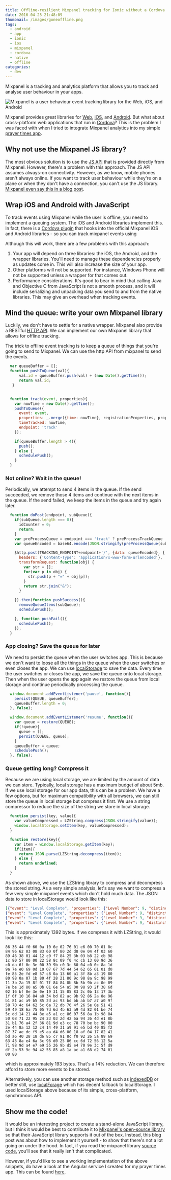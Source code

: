 ```yaml
---
title: Offline-resilient Mixpanel tracking for Ionic without a Cordova plugin
date: 2016-04-25 21:48:09
thumbnail: /images/goneoffline.png
tags:
  - android
  - app
  - ionic
  - ios
  - mixpanel
  - cordova
  - native
  - offline
categories:
  - dev
---
```


Mixpanel is a tracking and analytics platform that allows you to track and analyse user behaviour in your apps.

![Mixpanel is a user behaviour event tracking library for the Web, iOS, and Android](/images/mixpanel.svg)


Mixpanel provides great libraries for [Web](https://mixpanel.com/help/reference/javascript), [iOS](https://mixpanel.com/help/reference/ios), and [Android](https://mixpanel.com/help/reference/android).
But what about cross-platform web applications that run in [Cordova](https://cordova.apache.org/)? This is the problem I was faced with when I tried to integrate Mixpanel analytics into my simple [prayer times app](/dev/ionic-speed-writing-a-prayer-times-smartphone-app-in-a-day/).

## Why not use the Mixpanel JS library?

The most obvious solution is to use the [JS API](https://mixpanel.com/help/reference/javascript) that is provided directly from Mixpanel. However, there's a problem with this approach. The JS API assumes always-on connectivity. However, as we know, mobile phones aren't always online. If you want to track user behaviour while they're on a plane or when they don't have a connection, you can't use the JS library. [Mixpanel even say this in a blog post](https://mixpanel.com/blog/2014/08/18/integrating-mixpanel-with-cordova).
 
## Wrap iOS and Android with JavaScript

To track events using Mixpanel while the user is offline, you need to implement a queuing system. The iOS and Android libraries implement this. In fact, there is a [Cordova plugin](https://github.com/samzilverberg/cordova-mixpanel-plugin) that hooks into the official Mixpanel iOS and Android libraries - so you can track mixpanel events using 
 
Although this will work, there are a few problems with this approach: 

1. Your app will depend on three libraries: the iOS, the Android, and the wrapper libraries. You'll need to manage these dependencies properly as updates come in. This will also increase the size of your app.
2. Other platforms will not be supported. For instance, Windows Phone will not be supported unless a wrapper for that comes out.
3. Performance considerations. It's good to bear in mind that calling Java and Objective C from JavaScript is not a smooth process, and it will include serializing and unpacking data you send to and from the native libraries. This may give an overhead when tracking events.

## Mind the queue: write your own Mixpanel library

Luckily, we don't have to settle for a native wrapper. Mixpanel also provide a RESTful [HTTP API](https://mixpanel.com/help/reference/http#tracking-via-http). We can implement our own Mixpanel library that allows for offline tracking.

The trick to offline event tracking is to keep a queue of things that you're going to send to Mixpanel. We can use the http API from mixpanel to send the events.

```js
  var queueBuffer = [];
  function pushToQueue(val){
      val.id = queueBuffer.push(val) + (new Date().getTime());
      return val.id;
   }


  function track(event, properties){
    var nowTime = new Date().getTime();
    pushToQueue({
      event: event,
      properties: _.merge({time: nowTime}, registrationProperties, properties || {}),
      timeTracked: nowTime,
      endpoint: 'track'
    });

    if(queueBuffer.length > 4){
      push();
    } else {
      schedulePush();
    }
  }
```

### Not online? Wait in the queue!

Periodically, we attempt to send 4 items in the queue. If the send succeeded, we remove those 4 items and continue with the next items in the queue. If the send failed, we keep the items in the queue and try again later.

```js
  function doPost(endpoint, subQueue){
    if(subQueue.length === 0){
      idCounter = 0;
      return;
    }
    var preProcessQueue = endpoint === 'track' ? preProcessTrackQueue : preProcessEngageQueue;
    var queueEncoded = base64.encode(JSON.stringify(preProcessQueue(subQueue)));

    $http.post(TRACKING_ENDPOINT+endpoint+'/', {data: queueEncoded}, {
      headers: {'Content-Type': 'application/x-www-form-urlencoded'},
      transformRequest: function(obj) {
        var str = [];
        for(var p in obj) {
          str.push(p + "=" + obj[p]);
        }
        return str.join("&");
      }

    }).then(function pushSuccess(){
      removeQueueItems(subQueue);
      schedulePush();

    }, function pushFail(){
      schedulePush();
    });
  }

```

### App closing? Save the queue for later

We need to persist the queue when the user switches app. This is because we don't want to loose all the things in the queue when the user switches or even closes the app. We can use [localStorage](https://developer.mozilla.org/en/docs/Web/API/Window/localStorage) to save the data. Every time the user switches or closes the app, we save the queue onto local storage. Then when the user opens the app again we restore the queue from local storage and continue periodically processing the queue.

```js
  window.document.addEventListener('pause', function(){
    persist(QUEUE, queueBuffer);
    queueBuffer.length = 0;
  }, false);

  window.document.addEventListener('resume', function(){
    var queue = restore(QUEUE);
    if(!queue){
      queue = [];
      persist(QUEUE, queue);
    }
    queueBuffer = queue;
    schedulePush();
  }, false);
```

### Queue getting long? Compress it

Because we are using local storage, we are limited by the amount of data we can store. Typically, local storage has a maximum budget of about 5mb. If we use local storage for our app data, this can be a problem. We have a few options, but for maximum compatibility with all browsers, we can still store the queue in local storage but compress it first. We use a string compressor to reduce the size of the string we store in local storage.

```js
  function persist(key, value){
    var valueCompressed = LZString.compress(JSON.stringify(value));
    window.localStorage.setItem(key, valueCompressed);
  }

  function restore(key){
    var item = window.localStorage.getItem(key);
    if(item){
      return JSON.parse(LZString.decompress(item));
    } else {
      return undefined;
    }
  }
```
As shown above, we use the LZString library to compress and decompress the stored string. As a very simple analysis, let's say we want to compress a few very simple mixpanel events which don't hold much data. The JSON data to store in localStorage would look like this:

```json
[{"event": "Level Complete", "properties": {"Level Number": 9, "distinct_id": "13793", "token": "e3bc4100330c35722740fb8c6f5abddc", "time": 1358208000, "ip": "203.0.113.9"}},
{"event": "Level Complete", "properties": {"Level Number": 9, "distinct_id": "13793", "token": "e3bc4100330c35722740fb8c6f5abddc", "time": 1358208000, "ip": "203.0.113.9"}},
{"event": "Level Complete", "properties": {"Level Number": 9, "distinct_id": "13793", "token": "e3bc4100330c35722740fb8c6f5abddc", "time": 1358208000, "ip": "203.0.113.9"}},
{"event": "Level Complete", "properties": {"Level Number": 9, "distinct_id": "13793", "token": "e3bc4100330c35722740fb8c6f5abddc", "time": 1358208000, "ip": "203.0.113.9"}}]
```

This is approximately 1392 bytes. If we compress it with LZString, it would look like this:

```
86 36 44 f0 60 0a 10 6e 02 76 01 e6 00 70 01 8c
84 96 62 03 08 83 60 0f 80 2d d8 0e 04 4f 03 60
89 46 38 01 44 12 c0 f7 84 25 3b 03 b8 22 cb 98
1c 80 57 80 00 22 58 8c 09 f0 4c cb 13 00 9d 36
c0 da 6f 0c 3e 00 39 9b c0 3c 60 04 c0 0c 8a 1d
9a 7e e0 69 0d 10 07 67 7d 44 54 62 65 01 01 d0
fe 85 2e fd e8 57 c8 0a 13 60 a1 3f 8b a3 19 80
80 98 0a 07 1b 80 4f 28 21 80 9c 98 8a 9c 98 99
11 3b 2a 15 8f 01 7f 84 84 8b 8b 5b 9b ac 0e 09
7e be 1d 80 a5 0b 81 6e 54 a5 00 98 93 2f 38 6d
02 16 bf 0e 3e 0e 19 31 15 05 83 2c 0b 13 17 3b
1f 0f 10 16 84 a8 34 bd 82 ac 9b 92 86 2a 8e 96
b1 81 ac a9 b5 85 2d ac 93 bd bb ab b7 a7 a0 9f
58 70 4c 64 62 5c 6a 72 db 76 4f 26 5e 0e 51 41
59 49 18 6a 75 05 7d 6d 4b 63 a9 4d 82 01 be 74
5c dd 14 21 44 8e a5 a1 cc 86 07 56 8a 1b 98 84
50 08 71 22 95 24 23 03 2d 42 6a 94 36 4d e1 8b
31 b1 76 a4 2f 36 81 9d e3 cc 78 70 be bc 90 00
2e 44 8a 12 12 c4 14 49 31 a9 91 e5 bd 40 85 f2
07 37 ae dc f9 e5 aa d4 d6 00 18 af 04 17 82 41
bd a6 40 28 18 d6 85 c7 91 8c f0 92 26 5a 89 69
63 43 8a e4 6a 3c 96 d0 25 86 cc 6d 72 56 12 5a
71 98 9d a4 e7 e9 55 26 9b d5 e4 70 9e 3c 5f d9
df 2b 53 9c 94 42 55 85 a8 1a ac a1 68 d2 74 01
00 80
```
which is approximately 193 bytes. That's a 14% reduction. We can therefore afford to store more events to be stored.

Alternatively, you can use another storage method such as [indexedDB](https://developer.mozilla.org/en-US/docs/Web/API/IndexedDB_API) or better still, use [localForage](http://mozilla.github.io/localForage/) which has decent fallback to localStorage. I used localStorage above because of its simple, cross-platform, synchronous API.

## Show me the code!
It would be an interesting project to create a stand-alone JavaScript library, but I think it would be best to contribute it to [Mixpanel's open-source library](https://github.com/mixpanel/mixpanel-js) so that their JavaScript library supports it out of the box. Instead, this blog post was about how to implement it yourself - to show that there's not a lot going on under the hood. In fact, if you read the mixpanel library [source code](https://github.com/mixpanel/mixpanel-js/blob/master/src/mixpanel-core.js), you'll see that it really isn't that complicated.

However, if you'd like to see a working implementation of the above snippets, do have a look at the Angular service I created for my prayer times app. This can be found [here](https://github.com/meltuhamy/belfastsalah/blob/master/www/js/svc/mixpanel.js).

